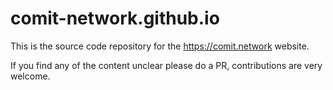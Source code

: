 # comit-network.github.io

This is the source code repository for the https://comit.network website.

If you find any of the content unclear please do a PR, contributions are very welcome.

